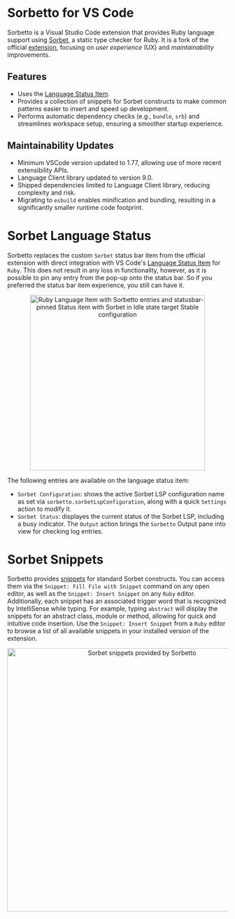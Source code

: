 # Sorbetto for VS Code
Sorbetto is a Visual Studio Code extension that provides Ruby language support using [Sorbet](https://github.com/sorbet/sorbet), a static type checker for Ruby. It is a fork of the official [extension](https://github.com/sorbet/sorbet/tree/master/vscode_extension), focusing on *user experience* (UX) and *maintainability* improvements.

## Features
- Uses the [Language Status Item](https://code.visualstudio.com/api/references/vscode-api#LanguageStatusItem).
- Provides a collection of snippets for Sorbet constructs to make common patterns easier to insert and speed up development.
- Performs automatic dependency checks (e.g., `bundle`, `srb`) and streamlines workspace setup, ensuring a smoother startup experience.

## Maintainability Updates
- Minimum VSCode version updated to 1.77, allowing use of more recent extensibility APIs.
- Language Client library updated to version 9.0.
- Shipped dependencies limited to Language Client library, reducing complexity and risk.
- Migrating to `esbuild` enables minification and bundling, resulting in a significantly smaller runtime code footprint.

# Sorbet Language Status
Sorbetto replaces the custom `Sorbet` status bar item from the official extension with direct integration with VS Code's [Language Status Item](https://code.visualstudio.com/api/references/vscode-api#LanguageStatusItem) for `Ruby`. This does not result in any loss in functionality, however, as it is possible to pin any entry from the pop-up onto the status bar. So if you preferred the status bar item experience, you still can have it.

<p align=center>
  <img width=400 src="https://github.com/user-attachments/assets/1221a120-7f99-4c06-9630-02685794faf6" alt="Ruby Language Item with Sorbetto entries and statusbar-pinned Status item with Sorbet in Idle state target Stable   configuration" />
</p>

The following entries are available on the language status item:
- `Sorbet Configuration`: shows the active Sorbet LSP configuration name as set via `sorbetto.sorbetLspConfiguration`, along with a quick `Settings` action to modify it.
- `Sorbet Status`: displayes the current status of the Sorbet LSP, including a busy indicator. The `Output` action brings the `Sorbetto` Output pane into view for checking log entries.

# Sorbet Snippets
Sorbetto provides [snippets](https://code.visualstudio.com/docs/editing/userdefinedsnippets) for standard Sorbet constructs. You can access them via the `Snippet: Fill File with Snippet` command on any open editor, as well as the `Snippet: Insert Snippet` on any `Ruby` editor. Additionally, each snippet has an associated trigger word that is recognized by IntelliSense while typing. For example, typing `abstract` will display the snippets for an abstract class, module or method, allowing for quick and intuitive code insertion. Use the `Snippet: Insert Snippet` from a `Ruby` editor to browse a list of all available snippets in your installed version of the extension.

<p align=center>
  <img width=600 src="https://github.com/user-attachments/assets/d03241d1-7f83-4485-a59c-be38264e18c0" alt="Sorbet snippets provided by Sorbetto" />
</p>

